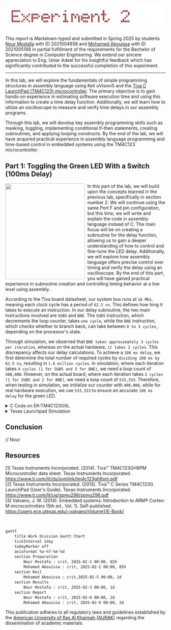 <p align="center">
  <img src="Photos/exp2.gif"/>
</p>

This report is Markdown-typed and submitted in Spring 2025 by students [Nour Mostafa](https://github.com/Nour-MK) with ID 2021004938 and [Mohamed Abouissa](https://github.com/Mohamed-Abouissa) with ID 2021005188 in partial fulfillment of the requirements for the Bachelor of Science degree in Computer Engineering. We extend our sincere appreciation to Eng. Umar Adeel for his insightful feedback which has significantly contributed to the successful completion of this experiment.

---

In this lab, we will explore the fundamentals of simple programming structures in assembly language using Keil uVision5 and the [Tiva C LaunchPad (TM4C123) microcontroller](Photos/TM4C123GXL.png). The primary objective is to gain hands-on experience in estimating software execution time and using this information to create a time delay function. Additionally, we will learn how to utilize an oscilloscope to measure and verify time delays in our assembly programs.

Through this lab, we will develop key assembly programming skills such as masking, toggling, implementing conditional if-then statements, creating subroutines, and applying looping constructs. By the end of the lab, we will have acquired practical experience in assembly language programming and time-based control in embedded systems using the TM4C123 microcontroller.

## Part 1: Toggling the Green LED With a Switch (100ms Delay)

<img src="Photos/100delay.gif" width="250" height="300" align="left">
<img src="Photos/transparentpic.png" width="8" height="300" align="left">

In this part of the lab, we will build upon the concepts learned in the previous lab, specifically in section number 2. We will continue using the same Port F and pin configuration, but this time, we will write and explain the code in assembly language instead of C. The main focus will be on creating a subroutine for the delay function, allowing us to gain a deeper understanding of how to control and fine-tune the LED delay. Additionally, we will explore how assembly language offers precise control over timing and verify the delay using an oscilloscope. By the end of this part, you will have gained practical experience in subroutine creation and controlling timing behavior at a low level using assembly.

According to the Tiva board datasheet, our system bus runs at `16 MHz`, meaning each clock cycle has a period of `62.5 ns`. This defines how long it takes to execute an instruction. In our delay subroutine, the two main instructions involved are `SUBS` and `BNE`. The `SUBS` instruction, which decrements the loop counter, takes `one cycle`, while the `BNE` instruction, which checks whether to branch back, can take between `0 to 3 cycles`, depending on the processor's state.

Through simulation, we observed that `BNE takes approximately 3 cycles per iteration`, whereas on the actual hardware, `it takes 2 cycles`. This discrepancy affects our delay calculations. To achieve a `100 ms delay`, we first determine the total number of required cycles by `dividing 100 ms by 62.5 ns`, resulting in `1.6 million cycles`. In simulation, where each iteration takes `4 cycles (1 for SUBS and 3 for BNE)`, we need a loop count of `400,000`. However, on the actual board, where each iteration takes `3 cycles (1 for SUBS and 2 for BNE)`, we need a loop count of `533,333`. Therefore, when testing in simulation, we initialize our counter with `400,000`, while for real hardware execution, we use `533,333` to ensure an accurate `100 ms delay` for the green LED.

<details>
  <summary>C Code on EK-TM4C123GXL</summary>
<br>

```C
// Here we just saving the base address + offset for each register i will use 
// Port F have the base address 0x40025000 (TM4C123 Data Sheet, 659)

GPIO_PORTF_DATA_R       EQU   0x400253FC            // ???????
GPIO_PORTF_DIR_R        EQU   0x40025400            // (TM4C123 Data Sheet, 633)  
GPIO_PORTF_AFSEL_R      EQU   0x40025420            // (TM4C123 Data Sheet, 671)        
GPIO_PORTF_PUR_R        EQU   0x40025510            // (TM4C123 Data Sheet, 677)
GPIO_PORTF_DEN_R        EQU   0x4002551C            // (TM4C123 Data Sheet, 682)
GPIO_PORTF_AMSEL_R      EQU   0x40025528            // (TM4C123 Data Sheet, 687)
GPIO_PORTF_PCTL_R       EQU   0x4002552C            // (TM4C123 Data Sheet, 688)
SYSCTL_RCGCGPIO_R       EQU   0x400FE608            // (TM4C123 Data Sheet, 340)
                                                    //
        AREA    |.text|, CODE, READONLY, ALIGN=2    //
        THUMB                                       //
        EXPORT  Start                               //
Start                                               //
SWITCH  EQU 0x40025040                              //
LED     EQU 0x40025020                              //
                                                    //
                                                    // Activate clock for Port F
                                                    //
      LDR R1, =SYSCTL_RCGCGPIO_R                    //
      LDR R0, [R1]                                  //
      ORR R0, R0, #0x20                             // Clock for F you need to se the Last bit (OR with the Base address)(0010 0000)
      STR R0, [R1]                                  // (TM4C123 Data Sheet, 340)
      NOP                                           // NOP = No Opration
      NOP                                           // Allow time to finish activating
                                                    // No need to unlock PE2,PE3,PE4
                                                    // Disable analog functionality
      LDR R1, =GPIO_PORTF_AMSEL_R                   // (TM4C123 Data Sheet, 687)
      LDR R0, [R1]                                  //
      BIC R0, R0, #0x18                             // No analog functionality on  PF3,PF4 , BIC stand for Bit Clear so We clear PF3,PF4
      STR R0, [R1]                                  //
                                               	    //
                                                    // Configure as GPIO
      LDR R1, =GPIO_PORTF_PCTL_R                    // (TM4C123 Data Sheet, 688)
      LDR R0, [R1]                                  //
      LDR R2, =0x000FF000                           // Regular function on PF3,PF4
      BIC R0, R0, R2                                //
      STR R0, [R1]                                  // 
                                                    //
                                                    // Set direction register
      LDR R1, =GPIO_PORTF_DIR_R                     //
      LDR R0, [R1]                                  // (TM4C123 Data Sheet, 633)
      ORR R0, R0, #0x08                             // Output on PF3  set bit PF3
      BIC R0, R0, #0x10                             // Input on PF4   set bit PF4
      STR R0, [R1]                                  // 
                                                    // Regular port function
      LDR R1, =GPIO_PORTF_AFSEL_R                   // (TM4C123 Data Sheet, 671)
      LDR R0, [R1]                                  //
      BIC R0, R0, #0x18                             // GPIO on PF3,PF4
      STR R0, [R1]                                  // 
	                                            //
      LDR R1, =GPIO_PORTF_PUR_R                     // (TM4C123 Data Sheet, 677)
      LDR R0, [R1]                                  //
      ORR R0, R0, #0x10                             // Enable pullup on PF4
      STR R0, [R1]                                  //
                                                    // Enable digital port
      LDR R1, =GPIO_PORTF_DEN_R                     // (TM4C123 Data Sheet, 682)
      LDR R0, [R1]                                  //
      ORR R0, R0, #0x18                             // Enable data on PF3,PF4
      STR R0, [R1]                                  //
	                                            //
      LDR R1,=SWITCH                                // R1 = PF4, 0x40025040   
      LDR R2,=LED                                   // R2 = PF3, 0x40025020    
	                                            //
						    //
						    //
clear MOV  R0,#00                                   // LED off
      STR  R0,[R2]                                  //
	                                            //
loop  BL   Delay                                    // 100 ms
      LDR  R0,[R1]                                  // R0 = PF4, 0x00,0x10
      ANDS R0,#0x10                                 //
      BNE  clear                                    // LED off if switch not pressed
      LDR  R0,[R2]                                  //
      EOR  R0,R0,#0x08                              // toggle
      STR  R0,[R2]                                  // if switch pressed
      B    loop                                     //
	                                            //
						    //
						    //
                                                    // 
						    // 4 cycles in simulation, 5 on the real board
Delay LDR  R0,=400000                               // 
wait  SUBS R0,#1                                    // 
      BNE  wait                                     //
      BX   LR                                       //
                                                    //
                                                    //
    ALIGN                                           // Make sure the end of this section is aligned
    END                                             // End of file
```
</details>

<details>
  <summary>Texas Launchpad Simulation</summary>	
<br>

<p align="center">
  <img src="Photos/launchpad100delaynotpressed.png" style="width: 49%; height: 300px;" title="Green LED is Off" /> <img src="Photos/launchpad100delaypressed.png" style="width: 49%; height: 300px;" title="Green LED is On" />
</p>
	
</details>

## Conclusion

// Nour

## Resources

[1] Texas Instruments Incorporated. (2014). Tiva™ TM4C123GH6PM Microcontroller data sheet. Texas Instruments Incorporated. <br> https://www.ti.com/lit/ds/symlink/tm4c123gh6pm.pdf  
[2] Texas Instruments Incorporated. (2013). Tiva™ C Series TM4C123G LaunchPad (User's Guide). Texas Instruments Incorporated. <br>  https://www.ti.com/lit/ug/spmu296/spmu296.pdf  
[3] Valvano, J. W. (2014). Embedded systems: Introduction to ARM® Cortex-M microcontrollers (5th ed., Vol. 1). Self-published. <br> https://users.ece.utexas.edu/~valvano/Volume1/E-Book/   


<br>

```mermaid
gantt
    title Work Division Gantt Chart
    tickInterval 1day
    todayMarker off
    axisFormat %a-%Y-%m-%d
    section Preparation         
        Nour Mostafa : crit, 2025-02-2 00:00, 02h
        Mohamed Abouissa : crit, 2025-02-2 00:00, 02h
    section Keil         
        Mohamed Abouissa : crit,2025-02-5 00:00, 1d
    section Results       
        Nour Mostafa : crit, 2025-02-3 00:00, 1d
    section Report
        Nour Mostafa : crit, 2025-02-6 00:00, 2d
        Mohamed Abouissa : crit, 2025-02-9 00:00, 2d
```

This publication adheres to all regulatory laws and guidelines established by the [American University of Ras Al Khaimah (AURAK)](https://aurak.ac.ae/) regarding the dissemination of academic materials.






